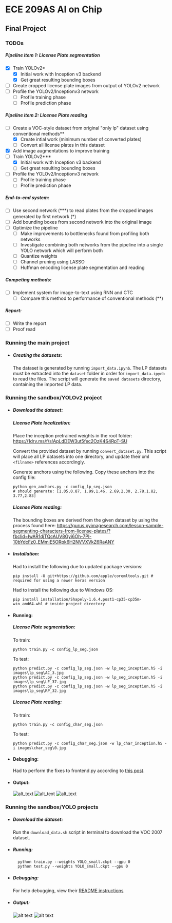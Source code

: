# ECE 209AS AI on Chip

## Final Project

### TODOs

##### Pipeline item 1: License Plate segmentation
- [x] Train YOLOv2*
    - [x] Initial work with Inception v3 backend
    - [x] Get great resulting bounding boxes
- [ ] Create cropped license plate images from output of YOLOv2 network
- [ ] Profile the YOLOv2/Inceptionv3 network
    - [ ] Profile training phase
    - [ ] Profile prediction phase

##### Pipeline item 2: License Plate reading
- [ ] Create a VOC-style dataset from original "only lp" dataset using conventional methods**
    - [x] Create intial work (minimum number of converted plates)
    - [ ] Convert all license plates in this dataset
- [x] Add image augmentations to improve training
- [ ] Train YOLOv2***
    - [x] Initial work with Inception v3 backend
    - [ ] Get great resulting bounding boxes
- [ ] Profile the YOLOv2/Inceptionv3 network
    - [ ] Profile training phase
    - [ ] Profile prediction phase
    
##### End-to-end system:
- [ ] Use second network (\***) to read plates from the cropped images generated by first network (\*)
- [ ] Add bounding boxes from second network into the original image
- [ ] Optimize the pipeline
    - [ ] Make improvements to bottlenecks found from profiling both networks
    - [ ] Investigate combining both networks from the pipeline into a single YOLO network which will perform both
    - [ ] Quantize weights
    - [ ] Channel pruning using LASSO
    - [ ] Huffman encoding
    license plate segmentation and reading

##### Competing methods:
- [ ] Implement system for image-to-text using RNN and CTC
    - [ ] Compare this method to performance of conventional methods (\**)
    
##### Report:
- [ ] Write the report
- [ ] Proof read

### Running the main project

* ##### Creating the datasets:

    The dataset is generated by running `import_data.ipynb`.
    The LP datasets must be extracted into the `dataset` folder in order for `import_data.ipynb` to read the files.
    The script will generate the `saved datasets` directory, containing the imported LP data.
    

### Running the sandbox/YOLOv2 project

* ##### Download the dataset:

    ##### License Plate localization:
    Place the inception pretrained weights in the root folder:
    https://1drv.ms/f/s!ApLdDEW3ut5fec2OzK4S4RpT-SU
    
    Convert the provided dataset by running `convert_dataset.py`. This script will place all LP datasets into one directory, and update their xml `<filname>` references accordingly.
    
    Generate anchors using the following. Copy these anchors into the config file:
    ```
    python gen_anchors.py -c config_lp_seg.json
    # should generate: [1.05,0.87, 1.99,1.46, 2.69,2.30, 2.78,1.82, 3.77,2.83]
    ```
    
    ##### License Plate reading:
    The bounding boxes are derived from the given dataset by using the process found here:
    https://gurus.pyimagesearch.com/lesson-sample-segmenting-characters-from-license-plates/?fbclid=IwAR1djTQcAUV8Gyi6Oh-7PI-10bYdcFz0_EMmiE5ORpk6H2NVVXVkZ6RaANY
    
* ##### Installation:

    Had to install the following due to updated package versions:
    ```
    pip install -U git+https://github.com/apple/coremltools.git # required for using a newer keras version
    ```
    
    Had to install the following due to Windows OS:
    ```
    pip install installation/Shapely-1.6.4.post1-cp35-cp35m-win_amd64.whl # inside project directory
    ```
    
* #### Running:

    ##### License Plate segmentation:

    To train:
    ```
    python train.py -c config_lp_seg.json
    ```

    To test:
    ```
    python predict.py -c config_lp_seg.json -w lp_seg_inception.h5 -i images\lp_seg\AC_3.jpg
    python predict.py -c config_lp_seg.json -w lp_seg_inception.h5 -i images\lp_seg\LE_37.jpg
    python predict.py -c config_lp_seg.json -w lp_seg_inception.h5 -i images\lp_seg\RP_32.jpg
    ```

    ##### License Plate reading:

    To train:
    ```
    python train.py -c config_char_seg.json
    ```

    To test:
    ```
    python predict.py -c config_char_seg.json -w lp_char_inception.h5 -i images\char_seg\0.jpg
    ```
    
* #### Debugging:

    Had to perform the fixes to frontend.py according to [this post](https://github.com/experiencor/keras-yolo2/issues/358).
    

* #### Output:

    ![alt_text](https://github.com/jzharris/AIonChip_HOZ/blob/master/sandbox/YOLOv2/keras-yolo2/images/lp_seg/AC_3_detected.jpg)
    ![alt_text](https://github.com/jzharris/AIonChip_HOZ/blob/master/sandbox/YOLOv2/keras-yolo2/images/lp_seg/LE_37_detected.jpg)
    ![alt_text](https://github.com/jzharris/AIonChip_HOZ/blob/master/sandbox/YOLOv2/keras-yolo2/images/lp_seg/RP_32_detected.jpg)


### Running the sandbox/YOLO projects

* ##### Download the dataset:

    Run the `download_data.sh` script in terminal to download the VOC 2007 dataset.
    
* ##### Running:

        python train.py --weights YOLO_small.ckpt --gpu 0
        python test.py --weights YOLO_small.ckpt --gpu 0
    
* ##### Debugging:

    For help debugging, view their [README instructions](https://github.com/jzharris/AIonChip_HOZ/blob/master/sandbox/YOLO/yolo_tensorflow/README.md)
    
* ##### Output:

    ![alt text](https://github.com/jzharris/AIonChip_HOZ/blob/master/sandbox/YOLO/yolo_tensorflow/out/cats.png)
    ![alt text](https://github.com/jzharris/AIonChip_HOZ/blob/master/sandbox/YOLO/yolo_tensorflow/out/person.png)

